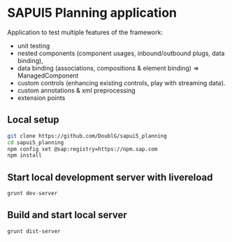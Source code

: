 SAPUI5 Planning application
===========================

Application to test multiple features of the framework:

* unit testing
* nested components (component usages, inbound/outbound plugs, data binding),
* data binding (associations, compositions & element binding) => ManagedComponent
* custom controls (enhancing existing controls, play with streaming data).
* custom annotations & xml preprocessing
* extension points

## Local setup
```bash
git clone https://github.com/DoublG/sapui5_planning
cd sapui5_planning
npm config set @sap:registry=https://npm.sap.com
npm install
```

## Start local development server with livereload
```bash
grunt dev-server
```

## Build and start local server
```bash
grunt dist-server
```
